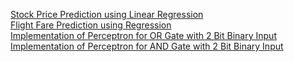 [Stock Price Prediction using Linear Regression](https://www.alpharithms.com/predicting-stock-prices-with-linear-regression-214618/)
<br>
[Flight Fare Prediction using Regression](https://www.analyticsvidhya.com/blog/2022/01/flight-fare-prediction-using-machine-learning/)
<br>
[Implementation of Perceptron for OR Gate with 2 Bit Binary Input](https://www.geeksforgeeks.org/implementation-of-perceptron-algorithm-for-or-logic-gate-with-2-bit-binary-input/)
<br>
[Implementation of Perceptron for AND Gate with 2 Bit Binary Input](https://www.geeksforgeeks.org/implementation-of-perceptron-algorithm-for-and-logic-gate-with-2-bit-binary-input/)
